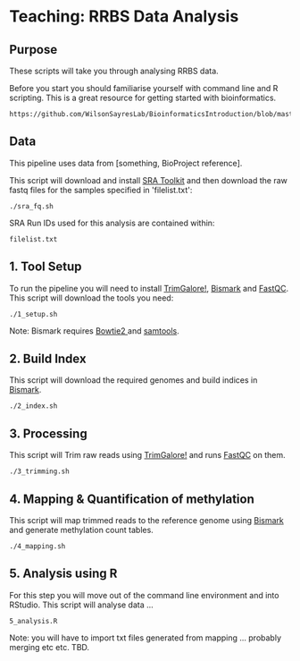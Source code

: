 # Teaching: RRBS Data Analysis

## Purpose
These scripts will take you through analysing RRBS data.

Before you start you should familiarise yourself with command line and R scripting. This is a great resource for getting started with bioinformatics. 
```
https://github.com/WilsonSayresLab/BioinformaticsIntroduction/blob/master/README.md
```

## Data
This pipeline uses data from [something, BioProject reference]. 

This script will download and install [SRA Toolkit](https://www.ncbi.nlm.nih.gov/sra/docs/toolkitsoft/) and then download the raw fastq files for the samples specified in 'filelist.txt':
```
./sra_fq.sh
```
SRA Run IDs used for this analysis are contained within:
```
filelist.txt
```


## 1. Tool Setup
To run the pipeline you will need to install [TrimGalore!](https://www.bioinformatics.babraham.ac.uk/projects/trim_galore/), [Bismark](https://github.com/FelixKrueger/Bismark) and [FastQC](https://www.bioinformatics.babraham.ac.uk/projects/fastqc/). This script will download the tools you need:

```
./1_setup.sh
```
Note: Bismark requires [Bowtie2 ](http://bowtie-bio.sourceforge.net/bowtie2/index.shtml) and [samtools](http://www.htslib.org/). 

## 2. Build Index
This script will download the required genomes and build indices in [Bismark](https://github.com/FelixKrueger/Bismark).
```
./2_index.sh
```

## 3. Processing 
This script will Trim raw reads using [TrimGalore!](https://www.bioinformatics.babraham.ac.uk/projects/trim_galore/) and runs [FastQC](https://www.bioinformatics.babraham.ac.uk/projects/fastqc/) on them.
```
./3_trimming.sh
```

## 4. Mapping & Quantification of methylation
This script will map trimmed reads to the reference genome using [Bismark](https://github.com/FelixKrueger/Bismark) and generate methylation count tables. 
```
./4_mapping.sh
```
## 5. Analysis using R
For this step you will move out of the command line environment and into RStudio. This script will analyse data ...
```
5_analysis.R
```
Note: you will have to import txt files generated from mapping ... probably merging etc etc. TBD. 
